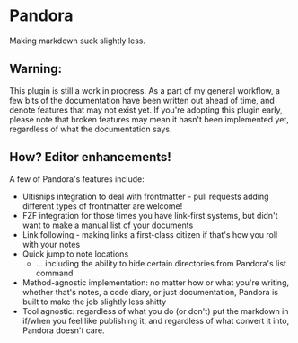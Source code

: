# Pandora

Making markdown suck slightly less.

## Warning:

This plugin is still a work in progress. As a part of my general workflow, a few bits of the documentation have been written out ahead of time, and denote features that may not exist yet. If you're adopting this plugin early, please note that broken features may mean it hasn't been implemented yet, regardless of what the documentation says.

## How? Editor enhancements!

A few of Pandora's features include:

* Ultisnips integration to deal with frontmatter - pull requests adding different types of frontmatter are welcome!
* FZF integration for those times you have link-first systems, but didn't want to make a manual list of your documents
* Link following - making links a first-class citizen if that's how you roll with your notes
* Quick jump to note locations
    * ... including the ability to hide certain directories from Pandora's list command 
* Method-agnostic implementation: no matter how or what you're writing, whether that's notes, a code diary, or just documentation, Pandora is built to make the job slightly less shitty
* Tool agnostic: regardless of what you do (or don't) put the markdown in if/when you feel like publishing it, and regardless of what convert it into, Pandora doesn't care.

